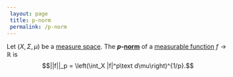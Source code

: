 ```yaml
---
 layout: page
 title: p-norm
 permalink: /p-norm
---
```

Let $(X,\Sigma,\mu)$ be a [measure space](https://defsmath.github.io/DefsMath/measure_space). The **$p$-[norm](https://defsmath.github.io/DefsMath/norm)** of a [measurable function](https://defsmath.github.io/DefsMath/measurable_function) $f \to \mathbb R$ is $$||f||_p = \left(\int_X |f|^p\text d\mu\right)^{1/p}.$$
